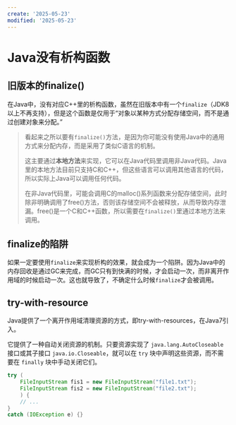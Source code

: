 ```yaml
---
create: '2025-05-23'
modified: '2025-05-23'
---
```


# Java没有析构函数

## 旧版本的finalize()

在Java中，没有对应C++里的析构函数，虽然在旧版本中有一个`finalize`（JDK8以上不再支持），但是这个函数是仅用于“对象以某种方式分配存储空间，而不是通过创建对象来分配。”

>看起来之所以要有`finalize()`方法，是因为你可能没有使用Java中的通用方式来分配内存，而是采用了类似C语言的机制。
>
>这主要通过**本地方法**来实现，它可以在Java代码里调用非Java代码。Java里的本地方法目前只支持C和C++，但这些语言可以调用其他语言的代码，所以实际上Java可以调用任何代码。
>
>在非Java代码里，可能会调用C的malloc()系列函数来分配存储空间，此时除非明确调用了free()方法，否则该存储空间不会被释放，从而导致内存泄漏。free()是一个C和C++函数，所以需要在`finalize()`里通过本地方法来调用。

## finalize的陷阱

如果一定要使用`finalize`来实现析构的效果，就会成为一个陷阱。因为Java中的内存回收是通过GC来完成，而GC只有到快满的时候，才会启动一次，而非离开作用域的时候启动一次。这也就导致了，不确定什么时候`finalize`才会被调用。

## try-with-resource

Java提供了一个离开作用域清理资源的方式，即try-with-resources，在Java7引入。

它提供了一种自动关闭资源的机制。只要资源实现了 `java.lang.AutoCloseable` 接口或其子接口 `java.io.Closeable`，就可以在 `try` 块中声明这些资源，而不需要在 `finally` 块中手动关闭它们。

```Java
try (
    FileInputStream fis1 = new FileInputStream("file1.txt");
    FileInputStream fis2 = new FileInputStream("file2.txt");
    ) {
    // ...
} 
catch (IOException e) {}
```